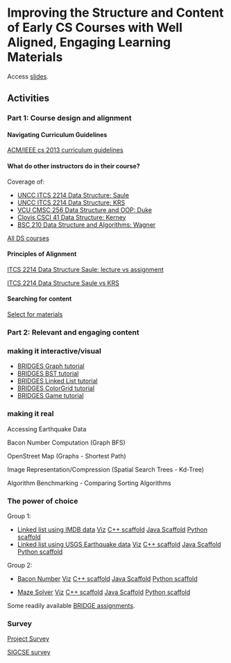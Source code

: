 # Improving the Structure and Content of Early CS Courses with Well Aligned, Engaging Learning Materials

Access [slides](talk.pdf).

## Activities

### Part 1: Course design and alignment

#### Navigating Curriculum Guidelines

[ACM/IEEE cs 2013 curriculum guidelines](https://www.acm.org/binaries/content/assets/education/cs2013_web_final.pdf)

#### What do other instructors do in their course?

Coverage of:

- [UNCC ITCS 2214 Data Structure: Saule](https://cs-materials.herokuapp.com/radial?tree=acm&ids=178)
- [UNCC ITCS 2214 Data Structure: KRS](https://cs-materials.herokuapp.com/radial?tree=acm&ids=181)
- [VCU CMSC 256 Data Structure and OOP: Duke](https://cs-materials.herokuapp.com/radial?tree=acm&ids=703)
- [Clovis CSCI 41 Data Structure: Kerney](https://cs-materials.herokuapp.com/radial?tree=acm&ids=733)
- [BSC 210 Data Structure and Algorithms: Wagner](https://cs-materials.herokuapp.com/radial?tree=acm&ids=805)

[All DS courses](https://cs-materials.herokuapp.com/radial?tree=acm&ids=178,181,703,733,805)

#### Principles of Alignment

[ITCS 2214 Data Structure Saule: lecture vs assignment](https://cs-materials.herokuapp.com/radial?tree=acm&listoneids=182&listtwoids=181)

[ITCS 2214 Data Structure Saule vs KRS](https://cs-materials.herokuapp.com/radial?tree=acm&listoneids=178&listtwoids=185)

#### Searching for content

[Select for materials](https://cs-materials.herokuapp.com/materials)

### Part 2: Relevant and engaging content

### making it interactive/visual

- [BRIDGES Graph tutorial](http://bridgesuncc.github.io/tutorials/Graph.html)
- [BRIDGES BST tutorial](http://bridgesuncc.github.io/tutorials/BinarySearchTree.html)
- [BRIDGES Linked List tutorial](http://bridgesuncc.github.io/tutorials/SinglyLinkedList.html)
- [BRIDGES ColorGrid tutorial](https://bridgesuncc.github.io/tutorials/ColorGrid.html)
- [BRIDGES Game tutorial](https://bridgesuncc.github.io/tutorials/NonBlockingGame.html)

### making it real

Accessing Earthquake Data

Bacon Number Computation (Graph BFS)

OpenStreet Map (Graphs - Shortest Path)

Image Representation/Compression (Spatial Search Trees - Kd-Tree)

Algorithm Benchmarking - Comparing Sorting Algorithms

### The power of choice

Group 1:

- [Linked list using IMDB data](https://bridgesuncc.github.io/assignments/data//1-ListIMDB/README.html) [Viz](http://bridges-cs.herokuapp.com/assignments/1/bridges_workshop)  [C++ scaffold](https://bridgesuncc.github.io/assignments/data//1-ListIMDB/c++.zip) [Java Scaffold](https://bridgesuncc.github.io/assignments/data//1-ListIMDB/java.zip) [Python scaffold](https://bridgesuncc.github.io/assignments/data//1-ListIMDB/python.zip)
- [Linked list using  USGS Earthquake data](https://bridgesuncc.github.io/assignments/data//2-ListEQ/README.html) [Viz](http://bridges-cs.herokuapp.com/assignments/2/bridges_workshop)  [C++ scaffold](https://bridgesuncc.github.io/assignments/data//2-ListEQ/c++.zip) [Java Scaffold](https://bridgesuncc.github.io/assignments/data//2-ListEQ/java.zip) [Python scaffold](https://bridgesuncc.github.io/assignments/data//2-ListEQ/python.zip)



Group 2:

- [Bacon Number](https://bridgesuncc.github.io/assignments/data//3-GraphBaconNumber/README.html) [Viz](http://bridges-cs.herokuapp.com/assignments/2/bridges_workshop)  [C++ scaffold](https://bridgesuncc.github.io/assignments/data//3-GraphBaconNumber/c++.zip) [Java Scaffold](https://bridgesuncc.github.io/assignments/data//3-GraphBaconNumber/java.zip) [Python scaffold](https://bridgesuncc.github.io/assignments/data//3-GraphBaconNumber/python.zip)

- [Maze Solver](https://bridgesuncc.github.io/assignments/data//12-AStarMaze/README.html) [Viz](https://bridgesuncc.github.io/assignments/data//12-AStarMaze/figures/icon.png)  [C++ scaffold](https://bridgesuncc.github.io/assignments/data//12-AStarMaze/c++.zip) [Java Scaffold](https://bridgesuncc.github.io/assignments/data//12-AStarMaze/java.zip) [Python scaffold](https://bridgesuncc.github.io/assignments/data//12-AStarMaze/python.zip)


Some readily available [BRIDGE assignments](https://bridgesuncc.github.io/newassignments.html).

### Survey

[Project Survey](https://uncc.qualtrics.com/jfe/form/SV_5tMI14SqzAMGrbw)

[SIGCSE survey](https://bit.ly/sigcse2022-ws-wed)

